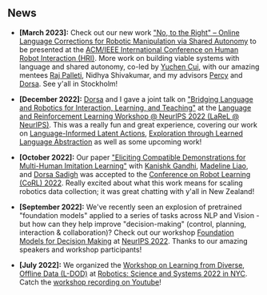## News

- **[March 2023]:** Check out our new work ["No, to the Right" – Online Language Corrections for Robotic Manipulation via Shared Autonomy](https://arxiv.org/abs/2301.02555) to be presented at the [ACM/IEEE International Conference on Human Robot Interaction (HRI)](https://humanrobotinteraction.org/2023/). 
More work on building viable systems with language and shared autonomy, co-led by [Yuchen Cui](https://web.stanford.edu/~yuchenc/), with our amazing mentees [Raj Palleti](https://github.com/rajsr-p), Nidhya Shivakumar, and my advisors [Percy](https://cs.stanford.edu/~pliang/) and [Dorsa](https://dorsa.fyi/). See y'all in Stockholm!

- **[December 2022]:** [Dorsa](https://dorsa.fyi/) and I gave a joint talk on ["Bridging Language and Robotics for Interaction, Learning, and Teaching"](/assets/slides/larel22.pdf) at the
[Language and Reinforcement Learning Workshop @ NeurIPS 2022 (LaReL @ NeurIPS)](https://larel-workshop.github.io/). This was a really fun and great experience, covering our work on [Language-Informed Latent Actions](https://arxiv.org/abs/2111.03205),
[Exploration through Learned Language Abstraction](https://arxiv.org/abs/2103.05825) as well as some upcoming work!

- **[October 2022]:** Our paper ["Eliciting Compatible Demonstrations for Multi-Human Imitation Learning"](https://arxiv.org/abs/2210.08073) with [Kanishk Gandhi](https://www.kanishkgandhi.com/), [Madeline Liao](https://madelineliao.com/),
and [Dorsa Sadigh](https://dorsa.fyi/) was accepted to the [Conference on Robot Learning (CoRL) 2022](https://corl2022.org/). Really excited about what this work means for scaling robotics data collection; it was great chatting with y'all in New Zealand!

- **[September 2022]:** We've recently seen an explosion of pretrained "foundation models" applied to a series of tasks across NLP and Vision - but how can they help improve "decision-making" (control, planning, interaction & collaboration)? 
Check out our workshop [Foundation Models for Decision Making](https://sites.google.com/view/fmdm-neurips/) at [NeurIPS 2022](https://nips.cc/). Thanks to our amazing speakers and workshop participants!

- **[July 2022]:** We organized the [Workshop on Learning from Diverse, Offline Data (L-DOD)](https://sites.google.com/view/l-dod-rss2022)
at [Robotics: Science and Systems 2022 in NYC](https://roboticsconference.org/). Catch the [workshop recording on Youtube](https://www.youtube.com/watch?v=lHXp6j6YrY4)!
